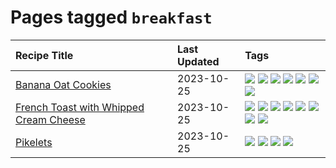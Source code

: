 # Pages tagged `breakfast`

|Recipe Title|Last Updated|Tags
|:---|:---|:---|
|[Banana Oat Cookies](../recipes/bananaoatcookies.md)|2023-10-25|[![](https://img.shields.io/badge/tag-baked-28ab17)](../tags/baked.md) [![](https://img.shields.io/badge/tag-breakfast-062ab)](../tags/breakfast.md) [![](https://img.shields.io/badge/tag-dessert-8f457a)](../tags/dessert.md) [![](https://img.shields.io/badge/tag-great-517a72)](../tags/great.md) [![](https://img.shields.io/badge/tag-healthy-e5c1d4)](../tags/healthy.md) [![](https://img.shields.io/badge/tag-snack-10cdd6)](../tags/snack.md) [![](https://img.shields.io/badge/tag-vegan-1754e4)](../tags/vegan.md)|
|[French Toast with Whipped Cream Cheese](../recipes/frenchtoastwhippedcreamcheese.md)|2023-10-25|[![](https://img.shields.io/badge/tag-amazing-659a8f)](../tags/amazing.md) [![](https://img.shields.io/badge/tag-breakfast-062ab)](../tags/breakfast.md) [![](https://img.shields.io/badge/tag-dairy-e2596)](../tags/dairy.md) [![](https://img.shields.io/badge/tag-dessert-8f457a)](../tags/dessert.md) [![](https://img.shields.io/badge/tag-fried-d4602a)](../tags/fried.md) [![](https://img.shields.io/badge/tag-large_quantity-5d33f3)](../tags/large_quantity.md) [![](https://img.shields.io/badge/tag-messy-cb29b)](../tags/messy.md) [![](https://img.shields.io/badge/tag-mine-8ce73b)](../tags/mine.md)|
|[Pikelets](../recipes/pikelets.md)|2023-10-25|[![](https://img.shields.io/badge/tag-breakfast-062ab)](../tags/breakfast.md) [![](https://img.shields.io/badge/tag-dessert-8f457a)](../tags/dessert.md) [![](https://img.shields.io/badge/tag-family-9fef19)](../tags/family.md) [![](https://img.shields.io/badge/tag-fried-d4602a)](../tags/fried.md)|